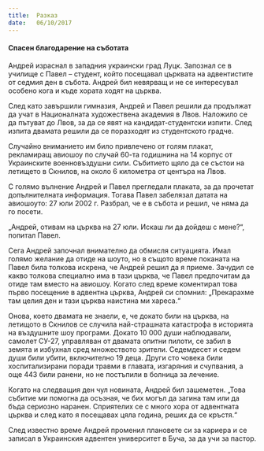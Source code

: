 ```yaml
---
title:  Разказ
date:   06/10/2017
---
```


#### Спасен благодарение на съботата

Андрей израснал в западния украински град Луцк. Запознал се в училище с Павел – студент, който посещавал църквата на адвентистите от седмия ден в събота. Андрей бил невярващ и не се интересувал особено кога и къде хората ходят на църква.

След като завършили гимназия, Андрей и Павел решили да продължат да учат в Националната художествена академия в Лвов. Наложило се да пътуват до Лвов, за да се явят на кандидат-студентски изпити. След изпита двамата решили да се поразходят из студентското градче.

Случайно вниманието им било привлечено от голям плакат, рекламиращ авиошоу по случай 60-та годишнина на 14 корпус от Украинските военновъздушни сили. Събитието щяло да се състои на летището в Скнилов, на около 6 километра от центъра на Лвов.

С голямо вълнение Андрей и Павел прегледали плаката, за да прочетат допълнителната информация. Тогава Павел забелязал датата на авиошоуто: 27 юли 2002 г. Разбрал, че е в събота и решил, че няма да го посети.

„Андрей, отивам на църква на 27 юли. Искаш ли да дойдеш с мене?“, попитал Павел.

Сега Андрей започнал внимателно да обмисля ситуацията. Имал голямо желание да отиде на шоуто, но в същото време поканата на Павел била толкова искрена, че Андрей решил да я приеме. Зачудил се какво толкова специално има в тази църква, че Павел предпочитам да отиде там вместо на авиошоу. Когато след време коментирал това първо посещение в адвентна църква, Андрей си спомнил: „Прекарахме там целия ден и тази църква наистина ми хареса.“

Онова, което двамата не знаели, е, че докато били на църква, на летищото в Скнилов се случила най-страшната катастрофа в историята на въздушните шоу програми. Докато 10 000 души наблюдавали, самолет СУ-27, управляван от двамата опитни пилоти, се забил в земята и избухнал сред множеството зрители. Седемдесет и седем души били убити, включително 19 деца. Други сто човека били хоспитализирани поради травми в главата, изгаряния и счупвания, а още 443 били ранени, но не постъпили в болница за лечение.

Когато на следващия ден чул новината, Андрей бил зашеметен. „Това събитие ми помогна да осъзная, че бих могъл да загина там или да бъда сериозно наранен. Сприятелих се с много хора от адвентната църква и след като я посещавах цяла година, реших да се кръстя.“

След известно време Андрей променил плановете си за кариера и се записал в Украинския адвентен университет в Буча, за да учи за пастор.